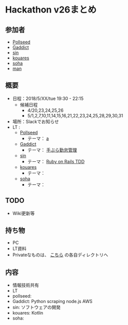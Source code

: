 # Hackathon v26まとめ

## 参加者
* [Pollseed](https://github.com/pollseed)
* [Gaddict](https://github.com/Gaddict)
* [sin](https://github.com/ogasawaraShinnosuke)
* [kouares](https://github.com/kouares)
* [soha](https://github.com/soha)
* [man](???)

## 概要
* 日程：2018/5/XX/tue 19:30 - 22:15
  - 候補日程
    - 4/20,23,24,25,26
    - 5/1,2,7,10,11,14,15,16,21,22,23,24,25,28,29,30,31
* 場所：Slackでお知らせ
* LT : 
  * [Pollseed](https://github.com/pollseed)
    * テーマ： [a](a)
  * [Gaddict](https://github.com/Gaddict)
    * テーマ： [手ぶら勤怠管理](https://github.com/gaddict)
  * [sin](https://github.com/ogasawaraShinnosuke)
    * テーマ： [Ruby on Rails TDD](a)
  * [kouares](https://github.com/kouares)
    * テーマ： []()
  * [soha](https://github.com/soha)
    * テーマ： []()

## TODO
* Wiki更新等

## 持ち物
* PC
* LT資料
 * Privateなものは、 [こちら](https://github.com/ogasawaraShinnosuke/creator/tree/master/hackathon/users) の各自ディレクトリへ

## 内容
* 情報技術共有
* LT
* pollseed: 
* Gaddict: Python scraping node.js AWS
* sin: ソフトウェアの開発
* kouares: Kotlin
* soha: 
